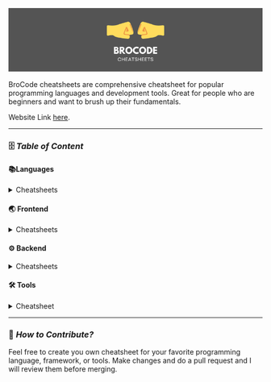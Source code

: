 [![LOGO](images/logo.png)](https://rohan-kiratsata.github.io/brocode-cheatsheets/)

BroCode cheatsheets are  comprehensive cheatsheet for popular programming languages and development tools. Great for people who are beginners and want to brush up their fundamentals.

Website Link [here](https://rohan-kiratsata.github.io/brocode-cheatsheets/).

---

### 🗄️ *Table of Content*

#### 📚Languages

<details>
<summary> Cheatsheets </summary>

- [Bash](404.md)
- [C](c-cheatsheet.md)
- [Java](java-cheatsheet.md)
- [Python](python-cheatsheet.md)
<!-- - C++ in progress -->

</details>

#### 🌏 Frontend

<details>
<summary> Cheatsheets </summary>

- HTML
- CSS

</details>

#### ⚙ Backend

<details>
<summary>Cheatsheets</summary>


</details>

#### 🛠 Tools

<details>
<summary> Cheatsheet </summary>

- VSCode
  
</details>

---
### 🤝 *How to Contribute?*

Feel free to create you own cheatsheet for your favorite programming language, framework, or tools. Make changes and  do a pull request and I will review them before merging.